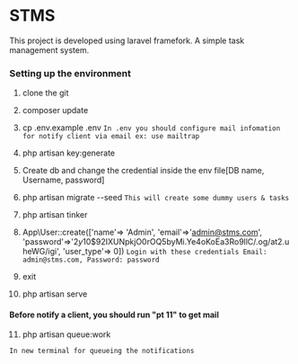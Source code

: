 # STMS
This project is developed using laravel framefork.  A simple task management system.

### Setting up the environment

1.  clone the git
2.  composer update
3.  cp .env.example .env
 ` In .env you should configure mail infomation for notify client via email ex: use mailtrap `
4.  php artisan key:generate
5.  Create db and change the credential inside the env file[DB name, Username, password]    
6.  php artisan migrate --seed
    `This will create some dummy users & tasks`
7.  php artisan tinker
8.  App\User::create(['name'=> 'Admin', 'email'=>'admin@stms.com', 'password'=>'$2y$10$92IXUNpkjO0rOQ5byMi.Ye4oKoEa3Ro9llC/.og/at2.uheWG/igi', 'user_type'=> 0])
    `Login with these credentials Email: admin@stms.com, Password: password` 

9. exit

10. php artisan serve
 
 #### Before notify a client, you should run "pt 11" to get mail

11. php artisan queue:work
   
   `In new terminal for queueing the notifications`
